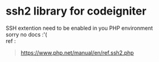 # ssh2 library for codeigniter 
SSH extention need to be enabled in you PHP environment  
sorry no docs :'(  
ref :
>https://www.php.net/manual/en/ref.ssh2.php
